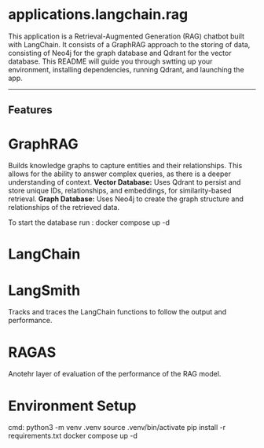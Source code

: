 # applications.langchain.rag
This application is a Retrieval-Augmented Generation (RAG) chatbot built with LangChain. It consists of a GraphRAG approach to the storing of data, consisting of Neo4j for the graph database and Qdrant for the vector database. This README will guide you through swtting up your environment, installing dependencies, running Qdrant, and launching the app. 

---

## Features

# GraphRAG
Builds knowledge graphs to capture entities and their relationships. This allows for the ability to answer complex queries, as there is a deeper understanding of context.
**Vector Database:** Uses Qdrant to persist and store unique IDs, relationships, and embeddings, for similarity-based retrieval. 
**Graph Database:** Uses Neo4j to create the graph structure and relationships of the retrieved data. 

To start the database run : docker compose up -d

# LangChain

# LangSmith
Tracks and traces the LangChain functions to follow the output and performance. 

# RAGAS
Anotehr layer of evaluation of the performance of the RAG model. 

# Environment Setup

cmd:
python3 -m venv .venv
source .venv/bin/activate
pip install -r requirements.txt
docker compose up -d